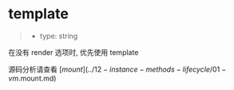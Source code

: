 # template

> - type: string

在没有 render 选项时, 优先使用 template 

源码分析请查看 [$mount](../12-instance-methods-lifecycle/01-vm.$mount.md)
